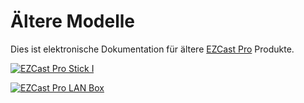# Ältere Modelle

Dies ist elektronische Dokumentation für ältere [EZCast Pro](https://www.ezcastpro.de) Produkte.

<a href="https://doc.ezcastpro.de/Pro-Stick-D01/" align="left" target="_self"><img src="/images/ezcastpro_stick_small.png" alt="EZCast Pro Stick I"></a>

<a href="https://doc.ezcastpro.de/LAN-Box-B01/" align="left" target="_self"><img src="/images/EZCastPro_LAN_small.png" alt="EZCast Pro LAN Box"></a>
